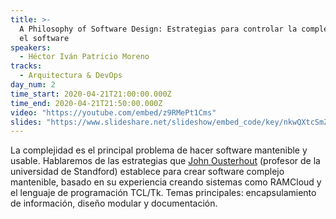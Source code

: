 ```yaml
---
title: >-
  A Philosophy of Software Design: Estrategias para controlar la complejidad en
  el software
speakers:
  - Héctor Iván Patricio Moreno
tracks:
  - Arquitectura & DevOps
day_num: 2
time_start: 2020-04-21T21:00:00.000Z
time_end: 2020-04-21T21:50:00.000Z
video: "https://youtube.com/embed/z9RMePt1Cms"
slides: "https://www.slideshare.net/slideshow/embed_code/key/nkwQXtcSmZHM1b"
---
```


La complejidad es el principal problema de hacer software mantenible y usable. Hablaremos de las estrategias que [John Ousterhout](http://web.stanford.edu/~ouster/cgi-bin/home.php) (profesor de la universidad de Standford) establece para crear software complejo mantenible, basado en su experiencia creando sistemas como RAMCloud y el lenguaje de programación TCL/Tk.
Temas principales: encapsulamiento de información, diseño modular y documentación.

